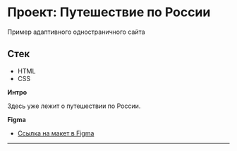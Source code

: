 # Проект: Путешествие по России
Пример адаптивного одностраничного сайта

## Стек

- HTML
- CSS

**Интро**

Здесь уже лежит о путешествии по России.

**Figma**

* [Ссылка на макет в Figma](https://www.figma.com/file/5S2WSbEFL6awjVWJ0NWL8Q/Sprint-3_-Russia-_-desktop-mobile?node-id=28503%3A0)

---

